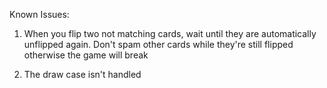 Known Issues:

1. When you flip two not matching cards, wait until they are automatically unflipped again. Don't spam other cards while they're still flipped otherwise the game will break

2. The draw case isn't handled
